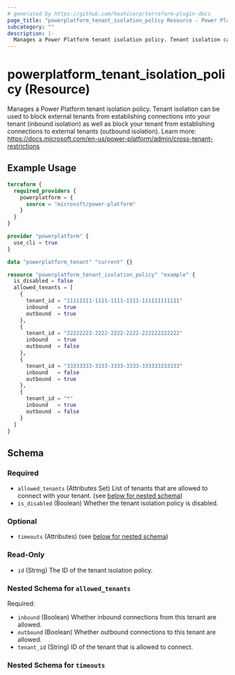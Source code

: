 ```yaml
---
# generated by https://github.com/hashicorp/terraform-plugin-docs
page_title: "powerplatform_tenant_isolation_policy Resource - Power Platform"
subcategory: ""
description: |-
  Manages a Power Platform tenant isolation policy. Tenant isolation can be used to block external tenants from establishing connections into your tenant (inbound isolation) as well as block your tenant from establishing connections to external tenants (outbound isolation). Learn more: https://docs.microsoft.com/en-us/power-platform/admin/cross-tenant-restrictions
---
```


# powerplatform_tenant_isolation_policy (Resource)

Manages a Power Platform tenant isolation policy. Tenant isolation can be used to block external tenants from establishing connections into your tenant (inbound isolation) as well as block your tenant from establishing connections to external tenants (outbound isolation). Learn more: https://docs.microsoft.com/en-us/power-platform/admin/cross-tenant-restrictions

## Example Usage

```terraform
terraform {
  required_providers {
    powerplatform = {
      source = "microsoft/power-platform"
    }
  }
}

provider "powerplatform" {
  use_cli = true
}

data "powerplatform_tenant" "current" {}

resource "powerplatform_tenant_isolation_policy" "example" {
  is_disabled = false
  allowed_tenants = [
    {
      tenant_id = "11111111-1111-1111-1111-111111111111"
      inbound   = true
      outbound  = true
    },
    {
      tenant_id = "22222222-2222-2222-2222-222222222222"
      inbound   = true
      outbound  = false
    },
    {
      tenant_id = "33333333-3333-3333-3333-333333333333"
      inbound   = false
      outbound  = true
    },
    {
      tenant_id = "*"
      inbound   = true
      outbound  = false
    }
  ]
}
```

<!-- schema generated by tfplugindocs -->
## Schema

### Required

- `allowed_tenants` (Attributes Set) List of tenants that are allowed to connect with your tenant. (see [below for nested schema](#nestedatt--allowed_tenants))
- `is_disabled` (Boolean) Whether the tenant isolation policy is disabled.

### Optional

- `timeouts` (Attributes) (see [below for nested schema](#nestedatt--timeouts))

### Read-Only

- `id` (String) The ID of the tenant isolation policy.

<a id="nestedatt--allowed_tenants"></a>
### Nested Schema for `allowed_tenants`

Required:

- `inbound` (Boolean) Whether inbound connections from this tenant are allowed.
- `outbound` (Boolean) Whether outbound connections to this tenant are allowed.
- `tenant_id` (String) ID of the tenant that is allowed to connect.


<a id="nestedatt--timeouts"></a>
### Nested Schema for `timeouts`
